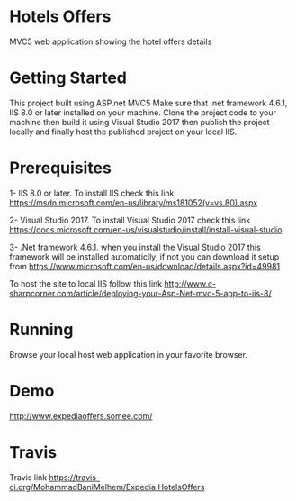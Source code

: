 # Hotels Offers
MVC5 web application showing the hotel offers details

# Getting Started
This project built using ASP.net MVC5 Make sure that .net framework 4.6.1, IIS 8.0 or later installed on your machine. Clone the project code to your machine then build it using Visual Studio 2017 then publish the project locally and finally host the published project on your local IIS.

# Prerequisites
1- IIS 8.0 or later.
To install IIS check this link 
https://msdn.microsoft.com/en-us/library/ms181052(v=vs.80).aspx

2- Visual Studio 2017.
To install Visual Studio 2017 check this link 
https://docs.microsoft.com/en-us/visualstudio/install/install-visual-studio

3- .Net framework 4.6.1.
when you install the Visual Studio 2017 this framework will be installed automaticlly, if not you can download it setup from
https://www.microsoft.com/en-us/download/details.aspx?id=49981

To host the site to local IIS follow this link 
http://www.c-sharpcorner.com/article/deploying-your-Asp-Net-mvc-5-app-to-iis-8/

# Running
Browse your local host web application in your favorite browser.

# Demo
http://www.expediaoffers.somee.com/ 

# Travis
Travis link  https://travis-ci.org/MohammadBaniMelhem/Expedia.HotelsOffers

